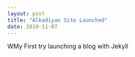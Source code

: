 ```yaml
---
layout: post
title: "Alkadiyan Site Launched"
date: 2018-11-07
---
```


WMy First try launching a blog with Jekyll

